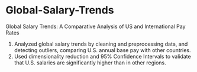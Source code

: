 # Global-Salary-Trends
Global Salary Trends: A Comparative Analysis of US and International Pay Rates
  1. Analyzed global salary trends by cleaning and preprocessing data, and detecting outliers, comparing U.S. annual base
    pay with other countries.
  2. Used dimensionality reduction and 95% Confidence Intervals to validate that U.S. salaries are significantly higher than in
    other regions.
